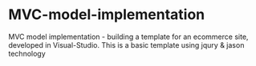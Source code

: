# MVC-model-implementation
MVC model implementation - building a template for an ecommerce site, developed in Visual-Studio.
This is a basic template using jqury & jason technology
